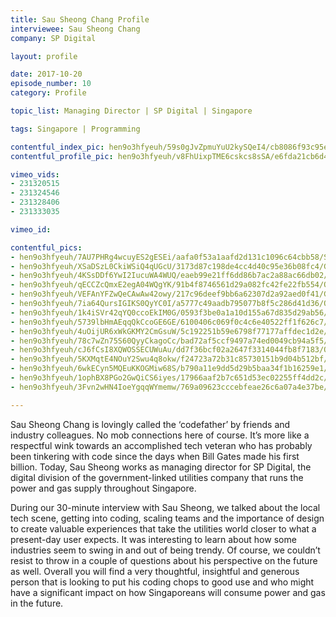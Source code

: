 ```yaml
---
title: Sau Sheong Chang Profile
interviewee: Sau Sheong Chang
company: SP Digital

layout: profile

date: 2017-10-20
episode_number: 10
category: Profile

topic_list: Managing Director | SP Digital | Singapore

tags: Singapore | Programming

contentful_index_pic: hen9o3hfyeuh/59s0gJvZpmuYuU2kySQeI4/cb8086f93c95e2e294db65ba9b6bf7aa/Sau_Sheong_Chang_Profile.jpg
contentful_profile_pic: hen9o3hfyeuh/v8FhUixpTME6cskcs8sSA/e6fda21cb6d46820bf6013da336df027/Sau_Sheong_Chang_Blue_Frame.jpg

vimeo_vids:
- 231320515
- 231324546
- 231328406
- 231333035

vimeo_id: 

contentful_pics:
- hen9o3hfyeuh/7AU7PHRg4wcuyES2gESEi/aafa0f53a1aafd2d131c1096c64cbb58/SP_Window.jpg
- hen9o3hfyeuh/XSaDSzL0CkiWSiQ4qUGcU/3173d87c198de4cc4d40c95e36b08fc4/Gotham_Door.jpg
- hen9o3hfyeuh/4KSsDDf6YwI2IucuWA4WUQ/eaeb99e21ff6dd86b7ac2a88ac66db02/Office_02.jpg
- hen9o3hfyeuh/qECCZcQmxE2egA04WQgYK/91b4f8746561d29a082fc42fe22fb554/Office_05.jpg
- hen9o3hfyeuh/VEFAnYFZwQeCAwAw42owy/217c96deef9bb6a62307d2a92aed0f41/Geeks_Manifesto.jpg
- hen9o3hfyeuh/7ia64QursIGIKS0QyYC0I/a5777c49aadb795077b8f5c286d41d36/Office_01.jpg
- hen9o3hfyeuh/1k4iSVr42qYQ0ccoEkIM0G/0593f3be0a1a10d155a67d835d29ab56/Office_03.jpg
- hen9o3hfyeuh/5739lbHmAEqqQkCcoGE6GE/6100406c069f0c4c6e40522ff1f626c7/Lego_Avengers.jpg
- hen9o3hfyeuh/4uOijUR6xWkGKMY2CmGsuW/5c192251b59e6798f77177affdec1d2e/Rabbit_Spoon.jpg
- hen9o3hfyeuh/78c7wZn75S60QyyCkagoCc/bad72af5ccf9497a74ed0049cb94a5f5/Pro_Mouse.jpg
- hen9o3hfyeuh/cJ6fCsI8XQWOSSECUWuAu/dd7f36bcf02a2647f3314044fb8f7183/Origamis.jpg
- hen9o3hfyeuh/5KXMqtE4NOuY2Swu4q8okw/f24723a72b31c85730151b9d04b512bf/Network.jpg
- hen9o3hfyeuh/6wkECyn5MQEuKKOGMiw68S/b790a11e9dd5d29b5baa34f1b16259e1/Playstation.jpg
- hen9o3hfyeuh/1ophBX8PGo2GwQiCS6iyes/17966aaf2b7c651d53ec02255ff4dd2c/Exit_Door.jpg
- hen9o3hfyeuh/3Fvn2wHN4IoeYgqqWYmemw/769a09623cccebfeae26c6a07a4e37be/Sau_Sheong_Chang_Portrait_02.jpg

---
```


Sau Sheong Chang is lovingly called the ‘codefather’ by friends and industry colleagues. No mob connections here of course. It’s more like a respectful wink towards an accomplished tech veteran who has probably been tinkering with code since the days when Bill Gates made his first billion. Today, Sau Sheong works as managing director for SP Digital, the digital division of the government-linked utilities company that runs the power and gas supply throughout Singapore.

During our 30-minute interview with Sau Sheong, we talked about the local tech scene, getting into coding, scaling teams and the importance of design to create valuable experiences that take the utilities world closer to what a present-day user expects. It was interesting to learn about how some industries seem to swing in and out of being trendy. Of course, we couldn’t resist to throw in a couple of questions about his perspective on the future as well. Overall you will find a very thoughtful, insightful and generous person that is looking to put his coding chops to good use and who might have a significant impact on how Singaporeans will consume power and gas in the future.
